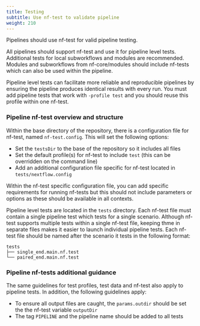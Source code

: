 ```yaml
---
title: Testing
subtitle: Use nf-test to validate pipeline
weight: 210
---
```


Pipelines should use nf-test for valid pipeline testing.

All pipelines should support nf-test and use it for pipeline level tests. Additional tests for local subworkflows and modules are recommended. Modules and subworkflows from nf-core/modules should include nf-tests which can also be used within the pipeline.

Pipeline level tests can facilitate more reliable and reproducible pipelines by ensuring the pipeline produces identical results with every run. You must add pipeline tests that work with `-profile test` and you should reuse this profile within one nf-test.

### Pipeline nf-test overview and structure

Within the base directory of the repository, there is a configuration file for nf-test, named `nf-test.config`. This will set the following options:

- Set the `testsDir` to the base of the repository so it includes all files
- Set the default profile(s) for nf-test to include `test` (this can be overridden on the command line)
- Add an additional configuration file specific for nf-test located in `tests/nextflow.config`

Within the nf-test specific configuration file, you can add specific requirements for running nf-tests but this should not include parameters or options as these should be available in all contexts.

Pipeline level tests are located in the `tests` directory. Each nf-test file must contain a single pipeline test which tests for a single scenario. Although nf-test supports multiple tests within a single nf-test file, keeping thme in separate files makes it easier to launch individual pipeline tests. Each nf-test file should be named after the scenario it tests in the following format:

```tree
tests
├── single_end.main.nf.test
└── paired_end.main.nf.test
```

### Pipeline nf-tests additional guidance

The same guidelines for test profiles, test data and nf-test also apply to pipeline tests. In addition, the following guidelines apply:

- To ensure all output files are caught, the `params.outdir` should be set the the nf-test variable `outputDir`
- The tag `PIPELINE` and the pipeline name should be added to all tests
